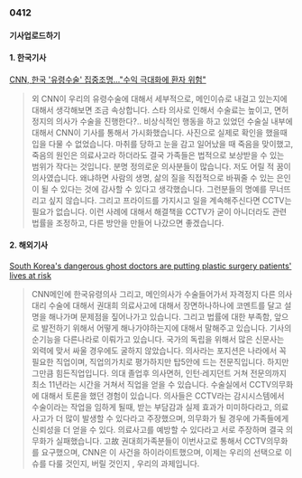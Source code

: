 ### 0412
#### 기사업로드하기
#### 1. 한국기사
[CNN, 한국 '유령수술' 집중조명…"수익 극대화에 환자 위험"](https://n.news.naver.com/article/001/0012320495)
> 외 CNN이 우리의 유령수술에 대해서 세부적으로, 메인이슈로 내걸고 있는지에 대해서 생각해보면 조금 속상합니다. 스타 의사로 인해서 수술료는 높이고, 면허정지의 의사가 수술을 진행한다?.. 비상식적인 행동을 하고 있었던 수술실 내부에 대해서 CNN이 기사를 통해서 가시화했습니다. 사진으로 실제로 확인을 했을때 입을 다물 수 없었습니다. 마취를 당하고 눈을 감고 일어났을 때 죽음을 맞이했고, 죽음의 원인은 의료사고라 하더라도 결국 가족들은 법적으로 보상받을 수 있는 범위가 작다는 것입니다. 분명 정의로운 의사분들이 많습니다. 저도 어릴 적 꿈이 의사였습니다. 왜냐하면 사람의 생명, 삶의 질을 직접적으로 바꿔줄 수 있는 은인이 될 수 있다는 것에 감사할 수 있다고 생각했습니다. 그런분들의 명예를 무너뜨리고 싶지 않습니다. 그리고 프라이드를 가지시고 일을 계속해주신다면 CCTV는 필요가 없습니다. 이런 사례에 대해서 해결책을 CCTV가 굳이 아니더라도 관련 법률을 조정하고, 다른 방안을 만들어 나갔으면 좋겠습니다.

#### 2. 해외기사
[South Korea's dangerous ghost doctors are putting plastic surgery patients' lives at risk](https://edition.cnn.com/2021/04/10/asia/south-korea-ghost-doctors-plastic-surgery-intl-hnk-dst/index.html)
> CNN메인에 한국유령의사 그리고, 메인의사가 수술들어가서 자격정지 다른 의사 대리 수술에 대해서 권대희 의료사고에 대해서 장면하나하나에 코멘트를 달고 설명을 해나가며 문제점을 짚어나가고 있습니다. 그리고 법률에 대한 부족함, 앞으로 발전하기 위해서 어떻게 해나가야하는지에 대해서 말해주고 있습니다. 기사의 순기능을 다른나라로 이뤄가고 있습니다. 국가의 독립을 위해서 많은 신문사는 외력에 맞서 싸울 경우에도 굴하지 않았습니다. 의사라는 포지션은 나라에서 꼭 필요한 직업이며, 직업의가치로 평가하지만 탑5안에 드는 전문직입니다. 하지만 그만큼 힘든직업입니다. 의대 졸업후 의사면허, 인턴·레지던트 거쳐 전문의까지 최소 11년라는 시간을 거쳐서 직업을 얻을 수 있습니다. 수술실에서 CCTV의무화에 대해서 토론을 했던 경험이 있습니다. 의사들은 CCTV라는 감시시스템에서 수술이라는 작업을 임하게 될때, 받는 부담감과 실제 효과가 미미하다라고, 의료사고가 더 많이 발생할 수 있다라고 주장했으며, 의무화가 될 경우에 가족들에게 신뢰성을 더 얻을 수 있다. 의료사고를 예방할 수 있다라고 서로 주장하며 결국 의무화가 실패했습니다. 고故 권대희가족분들이 이번사고로 통해서 CCTV의무화를 요구했으며, CNN은 이 사건을 하이라이트했으며, 이제는 우리의 선택으로 이슈를 다룰 것인지, 버릴 것인지 , 우리의 과제입니다.
